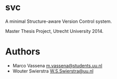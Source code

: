 svc
============

A minimal Structure-aware Version Control system.

Master Thesis Project, Utrecht University 2014.

# Authors
* Marco Vassena <m.vassena@students.uu.nl>
* Wouter Swierstra <W.S.Swierstra@uu.nl>
